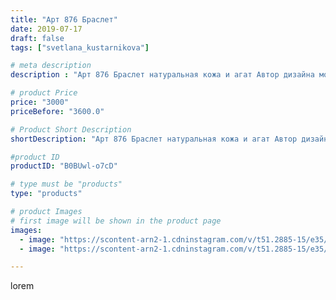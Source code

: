 ```yaml
---
title: "Арт 876 Браслет"
date: 2019-07-17
draft: false
tags: ["svetlana_kustarnikova"]

# meta description
description : "Арт 876 Браслет натуральная кожа и агат Автор дизайна модели mea _ elena _"

# product Price
price: "3000"
priceBefore: "3600.0"

# Product Short Description
shortDescription: "Арт 876 Браслет натуральная кожа и агат Автор дизайна модели mea _ elena _"

#product ID
productID: "B0BUwl-o7cD"

# type must be "products"
type: "products"

# product Images
# first image will be shown in the product page
images:
  - image: "https://scontent-arn2-1.cdninstagram.com/v/t51.2885-15/e35/s1080x1080/66661722_696325034154196_746828398582786708_n.jpg?tp=1&_nc_ht=scontent-arn2-1.cdninstagram.com&_nc_cat=104&_nc_ohc=ZMTNdwuM_xsAX_qPp4B&oh=ebe73d3b035be8e20d3c9d1fd01ebc3f&oe=606B30CD&ig_cache_key=MjA5MDA0Mjk5NTc4NjMwMzg0MA%3D%3D.2"
  - image: "https://scontent-arn2-1.cdninstagram.com/v/t51.2885-15/e35/s1080x1080/67250886_459864914745561_3076132380934249747_n.jpg?tp=1&_nc_ht=scontent-arn2-1.cdninstagram.com&_nc_cat=109&_nc_ohc=-jNID_1Lj-4AX_aKU_m&oh=5e64b5b2bb3174fea61914545ec4bb06&oe=606ABA54&ig_cache_key=MjA5MDA0Mjk5NTc5NDY4NzI3NA%3D%3D.2"

---
```

lorem
